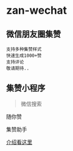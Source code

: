 # zan-wechat


## 微信朋友圈集赞
```
支持多种集赞样式
快速生成1000+赞
支持评论
敬请期待..
```
## 集赞小程序

> 微信搜索

随你赞

集赞助手

[介绍看这里](https://web.lieme.cn/xyt/index.html)
